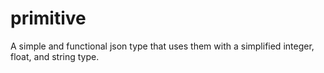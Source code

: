 # primitive
A simple and functional json type that uses them with a simplified integer, float, and string type.
